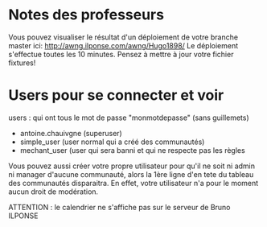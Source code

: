 # Notes des professeurs
Vous pouvez visualiser le résultat d'un déploiement de votre branche master ici: http://awng.ilponse.com/awng/Hugo1898/
Le déploiement s'effectue toutes les 10 minutes.
Pensez à mettre à jour votre fichier fixtures!

# Users pour se connecter et voir
users : qui ont tous le mot de passe "monmotdepasse" (sans guillemets)
- antoine.chauivgne (superuser)
- simple_user (user normal qui a créé des communautés)
- mechant_user (user qui sera banni et qui ne respecte pas les règles

Vous pouvez aussi créer votre propre utilisateur pour qu'il ne soit ni admin ni manager d'aucune communauté, 
alors la 1ère ligne d'en tete du tableau des communautés disparaitra. En effet, votre utilisateur 
n'a pour le moment aucun droit de modération.

ATTENTION : le calendrier ne s'affiche pas sur le serveur de Bruno ILPONSE
